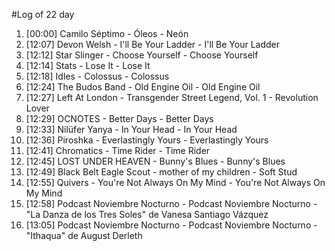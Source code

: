 #Log of 22 day

1. [00:00] Camilo Séptimo - Óleos - Neón
1. [12:07] Devon Welsh - I'll Be Your Ladder - I'll Be Your Ladder
1. [12:12] Star Slinger - Choose Yourself - Choose Yourself
1. [12:14] Stats - Lose It - Lose It
1. [12:18] Idles - Colossus - Colossus
1. [12:24] The Budos Band - Old Engine Oil - Old Engine Oil
1. [12:27] Left At London - Transgender Street Legend, Vol. 1 - Revolution Lover
1. [12:29] OCNOTES - Better Days - Better Days
1. [12:33] Nilüfer Yanya - In Your Head - In Your Head
1. [12:36] Piroshka - Everlastingly Yours - Everlastingly Yours
1. [12:41] Chromatics - Time Rider - Time Rider
1. [12:45] LOST UNDER HEAVEN - Bunny's Blues - Bunny's Blues
1. [12:49] Black Belt Eagle Scout - mother of my children - Soft Stud
1. [12:55] Quivers - You're Not Always On My Mind - You're Not Always On My Mind
1. [12:58] Podcast Noviembre Nocturno - Podcast Noviembre Nocturno - "La Danza de los Tres Soles" de Vanesa Santiago Vázquez
1. [13:05] Podcast Noviembre Nocturno - Podcast Noviembre Nocturno - "Ithaqua" de August Derleth
